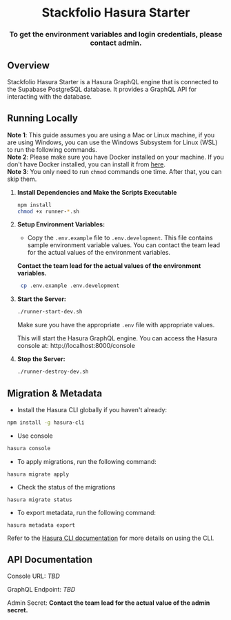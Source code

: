 <h1 align='center'>Stackfolio Hasura Starter</h1>

<h3 align="center">To get the environment variables and login credentials, please contact admin.</h3>

## Overview

Stackfolio Hasura Starter is a Hasura GraphQL engine that is connected to the Supabase PostgreSQL database. It provides a GraphQL API for interacting with the database.

## Running Locally

**Note 1**: This guide assumes you are using a Mac or Linux machine, if you are using Windows, you can use the Windows Subsystem for Linux (WSL) to run the following commands.  
**Note 2**: Please make sure you have Docker installed on your machine. If you don't have Docker installed, you can install it from [here](https://docs.docker.com/get-docker/).  
**Note 3**: You only need to run `chmod` commands one time. After that, you can skip them.

1. **Install Dependencies and Make the Scripts Executable**

   ```bash
   npm install
   chmod +x runner-*.sh
   ```

2. **Setup Environment Variables:**

   - Copy the `.env.example` file to `.env.development`. This file contains sample environment variable values. You can contact the team lead for the actual values of the environment variables.

   **Contact the team lead for the actual values of the environment variables.**

   ```bash
    cp .env.example .env.development
   ```

3. **Start the Server:**

   ```bash
   ./runner-start-dev.sh
   ```

   Make sure you have the appropriate `.env` file with appropriate values.

   This will start the Hasura GraphQL engine. You can access the Hasura console at: http://localhost:8000/console

4. **Stop the Server:**

   ```bash
   ./runner-destroy-dev.sh
   ```

## Migration & Metadata

- Install the Hasura CLI globally if you haven't already:

```bash
npm install -g hasura-cli
```

- Use console

```bash
hasura console
```

- To apply migrations, run the following command:

```
hasura migrate apply
```

- Check the status of the migrations

```
hasura migrate status
```

- To export metadata, run the following command:

```
hasura metadata export
```

Refer to the [Hasura CLI documentation](https://hasura.io/docs/latest/hasura-cli/) for more details on using the CLI.

## API Documentation

Console URL: _TBD_

GraphQL Endpoint: _TBD_

Admin Secret: **Contact the team lead for the actual value of the admin secret.**
